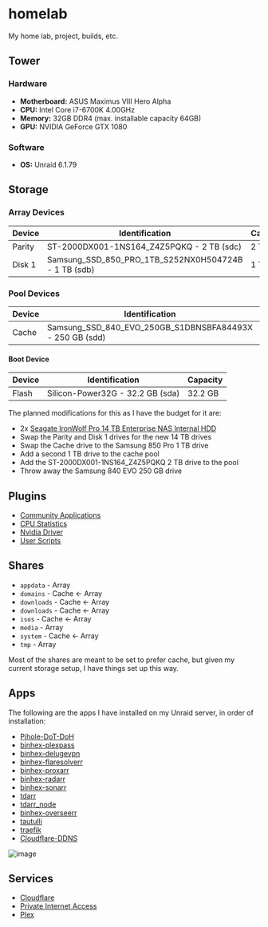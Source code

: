 # homelab

My home lab, project, builds, etc.

## Tower

### Hardware

- __Motherboard:__ ASUS Maximus VIII Hero Alpha
- __CPU:__ Intel Core i7-6700K 4.00GHz
- __Memory:__ 32GB DDR4 (max. installable capacity 64GB)
- __GPU:__ NVIDIA GeForce GTX 1080

### Software

- __OS:__ Unraid 6.1.79

## Storage

### Array Devices

| Device | Identification                                       | Capacity |
|--------|------------------------------------------------------|----------|
| Parity | ST-2000DX001-1NS164_Z4Z5PQKQ - 2 TB (sdc)            | 2 TB     |
| Disk 1 | Samsung_SSD_850_PRO_1TB_S252NX0H504724B - 1 TB (sdb) | 1 TB     |

### Pool Devices

| Device | Identification                                           | Capacity |
|--------|----------------------------------------------------------|----------|
| Cache  | Samsung_SSD_840_EVO_250GB_S1DBNSBFA84493X - 250 GB (sdd)	| 250 GB  |

#### Boot Device

| Device | Identification                                           | Capacity |
|--------|----------------------------------------------------------|----------|
| Flash  | Silicon-Power32G - 32.2 GB (sda)                         | 32.2 GB  |

The planned modifications for this as I have the budget for it are:

- 2x [Seagate IronWolf Pro 14 TB Enterprise NAS Internal HDD](https://www.amazon.com/dp/B0B94P481H/)
- Swap the Parity and Disk 1 drives for the new 14 TB drives
- Swap the Cache drive to the Samsung 850 Pro 1 TB drive
- Add a second 1 TB drive to the cache pool
- Add the ST-2000DX001-1NS164_Z4Z5PQKQ 2 TB drive to the pool
- Throw away the Samsung 840 EVO 250 GB drive

## Plugins

- [Community Applications](https://forums.unraid.net/topic/38582-plug-in-community-applications/)
- [CPU Statistics](https://forums.unraid.net/topic/38582-plug-in-community-applications/)
- [Nvidia Driver](https://forums.unraid.net/topic/38582-plug-in-community-applications/)
- [User Scripts](https://forums.unraid.net/topic/38582-plug-in-community-applications/)

## Shares

- `appdata` - Array
- `domains` - Cache ← Array
- `downloads` - Cache ← Array
- `downloads` - Cache ← Array
- `isos` - Cache ← Array
- `media` - Array
- `system` - Cache ← Array
- `tmp` - Array

Most of the shares are meant to be set to prefer cache, but given my current
storage setup, I have things set up this way.

## Apps

The following are the apps I have installed on my Unraid server, in order of
installation:

- [Pihole-DoT-DoH](https://hub.docker.com/r/testdasi/pihole-dot-doh)
- [binhex-plexpass](https://hub.docker.com/r/binhex/arch-plexpass)
- [binhex-delugevpn](https://hub.docker.com/r/binhex/arch-delugevpn)
- [binhex-flaresolverr](https://hub.docker.com/r/binhex/arch-flaresolverr)
- [binhex-proxarr](https://hub.docker.com/r/binhex/arch-proxarr)
- [binhex-radarr](https://hub.docker.com/r/binhex/arch-radarr)
- [binhex-sonarr](https://hub.docker.com/r/binhex/arch-sonarr)
- [tdarr](https://hub.docker.com/r/haveagitg/tdarr)
- [tdarr_node](https://hub.docker.com/r/haveagitg/tdarr_node)
- [binhex-overseerr](https://hub.docker.com/r/binhex/arch-overseerr)
- [tautulli](https://tautulli.com/)
- [traefik](https://hub.docker.com/r/traefik/traefik)
- [Cloudflare-DDNS](https://github.com/oznu/docker-cloudflare-ddns)

![image](https://github.com/syntaqx/homelab/assets/6037730/e0b9c726-aae4-420a-98b3-6673f0695af4)

## Services

- [Cloudflare](https://www.cloudflare.com/)
- [Private Internet Access](https://www.privateinternetaccess.com/)
- [Plex](https://www.plex.tv/)
